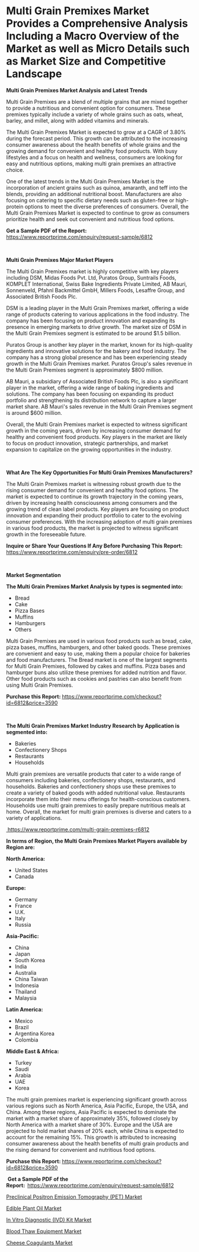<p><h1>Multi Grain Premixes Market Provides a Comprehensive Analysis Including a Macro Overview of the Market as well as Micro Details such as Market Size and Competitive Landscape</h1></p><p><strong>Multi Grain Premixes Market Analysis and Latest Trends</strong></p>
<p><p>Multi Grain Premixes are a blend of multiple grains that are mixed together to provide a nutritious and convenient option for consumers. These premixes typically include a variety of whole grains such as oats, wheat, barley, and millet, along with added vitamins and minerals.</p><p>The Multi Grain Premixes Market is expected to grow at a CAGR of 3.80% during the forecast period. This growth can be attributed to the increasing consumer awareness about the health benefits of whole grains and the growing demand for convenient and healthy food products. With busy lifestyles and a focus on health and wellness, consumers are looking for easy and nutritious options, making multi grain premixes an attractive choice.</p><p>One of the latest trends in the Multi Grain Premixes Market is the incorporation of ancient grains such as quinoa, amaranth, and teff into the blends, providing an additional nutritional boost. Manufacturers are also focusing on catering to specific dietary needs such as gluten-free or high-protein options to meet the diverse preferences of consumers. Overall, the Multi Grain Premixes Market is expected to continue to grow as consumers prioritize health and seek out convenient and nutritious food options.</p></p>
<p><strong>Get a Sample PDF of the Report:&nbsp;</strong> <a href="https://www.reportprime.com/enquiry/request-sample/6812">https://www.reportprime.com/enquiry/request-sample/6812</a></p>
<p>&nbsp;</p>
<p><strong>Multi Grain Premixes Major Market Players</strong></p>
<p><p>The Multi Grain Premixes market is highly competitive with key players including DSM, Midas Foods Pvt. Ltd, Puratos Group, Suntrails Foods, KOMPLET International, Swiss Bake Ingredients Private Limited, AB Mauri, Sonnenveld, Pfahnl Backmittel GmbH, Millers Foods, Lesaffre Group, and Associated British Foods Plc.</p><p>DSM is a leading player in the Multi Grain Premixes market, offering a wide range of products catering to various applications in the food industry. The company has been focusing on product innovation and expanding its presence in emerging markets to drive growth. The market size of DSM in the Multi Grain Premixes segment is estimated to be around $1.5 billion.</p><p>Puratos Group is another key player in the market, known for its high-quality ingredients and innovative solutions for the bakery and food industry. The company has a strong global presence and has been experiencing steady growth in the Multi Grain Premixes market. Puratos Group's sales revenue in the Multi Grain Premixes segment is approximately $800 million.</p><p>AB Mauri, a subsidiary of Associated British Foods Plc, is also a significant player in the market, offering a wide range of baking ingredients and solutions. The company has been focusing on expanding its product portfolio and strengthening its distribution network to capture a larger market share. AB Mauri's sales revenue in the Multi Grain Premixes segment is around $600 million.</p><p>Overall, the Multi Grain Premixes market is expected to witness significant growth in the coming years, driven by increasing consumer demand for healthy and convenient food products. Key players in the market are likely to focus on product innovation, strategic partnerships, and market expansion to capitalize on the growing opportunities in the industry.</p></p>
<p>&nbsp;</p>
<p><strong>What Are The Key Opportunities For Multi Grain Premixes Manufacturers?</strong></p>
<p><p>The Multi Grain Premixes market is witnessing robust growth due to the rising consumer demand for convenient and healthy food options. The market is expected to continue its growth trajectory in the coming years, driven by increasing health consciousness among consumers and the growing trend of clean label products. Key players are focusing on product innovation and expanding their product portfolio to cater to the evolving consumer preferences. With the increasing adoption of multi grain premixes in various food products, the market is projected to witness significant growth in the foreseeable future.</p></p>
<p><strong>Inquire or Share Your Questions If Any Before Purchasing This Report:</strong> <a href="https://www.reportprime.com/enquiry/pre-order/6812">https://www.reportprime.com/enquiry/pre-order/6812</a></p>
<p>&nbsp;</p>
<p><strong>Market Segmentation</strong></p>
<p><strong>The Multi Grain Premixes Market Analysis by types is segmented into:</strong></p>
<p><ul><li>Bread</li><li>Cake</li><li>Pizza Bases</li><li>Muffins</li><li>Hamburgers</li><li>Others</li></ul></p>
<p><p>Multi Grain Premixes are used in various food products such as bread, cake, pizza bases, muffins, hamburgers, and other baked goods. These premixes are convenient and easy to use, making them a popular choice for bakeries and food manufacturers. The Bread market is one of the largest segments for Multi Grain Premixes, followed by cakes and muffins. Pizza bases and hamburger buns also utilize these premixes for added nutrition and flavor. Other food products such as cookies and pastries can also benefit from using Multi Grain Premixes.</p></p>
<p><strong>Purchase this Report:&nbsp;</strong><a href="https://www.reportprime.com/checkout?id=6812&price=3590">https://www.reportprime.com/checkout?id=6812&price=3590</a></p>
<p>&nbsp;</p>
<p><strong>The Multi Grain Premixes Market Industry Research by Application is segmented into:</strong></p>
<p><ul><li>Bakeries</li><li>Confectionery Shops</li><li>Restaurants</li><li>Households</li></ul></p>
<p><p>Multi grain premixes are versatile products that cater to a wide range of consumers including bakeries, confectionery shops, restaurants, and households. Bakeries and confectionery shops use these premixes to create a variety of baked goods with added nutritional value. Restaurants incorporate them into their menu offerings for health-conscious customers. Households use multi grain premixes to easily prepare nutritious meals at home. Overall, the market for multi grain premixes is diverse and caters to a variety of applications.</p></p>
<p><a href="https://www.reportprime.com/multi-grain-premixes-r6812">&nbsp;https://www.reportprime.com/multi-grain-premixes-r6812</a></p>
<p><strong>In terms of Region, the Multi Grain Premixes Market Players available by Region are:</strong></p>
<p>
    <p> <strong> North America: </strong>
        <ul>
            <li>United States</li>
            <li>Canada</li>
        </ul>
        </p> 
    <p> <strong> Europe: </strong>
        <ul>
            <li>Germany</li>
            <li>France</li>
            <li>U.K.</li>
            <li>Italy</li>
            <li>Russia</li>
        </ul>
        </p> 
    <p> <strong> Asia-Pacific: </strong>
        <ul>
            <li>China</li>
            <li>Japan</li>
            <li>South Korea</li>
            <li>India</li>
            <li>Australia</li>
            <li>China Taiwan</li>
            <li>Indonesia</li>
            <li>Thailand</li>
            <li>Malaysia</li>
        </ul>
        </p> 
    <p> <strong> Latin America: </strong>
        <ul>
            <li>Mexico</li>
            <li>Brazil</li>
            <li>Argentina Korea</li>
            <li>Colombia</li>
        </ul>
        </p> 
    <p> <strong> Middle East & Africa: </strong>
        <ul>
            <li>Turkey</li>
            <li>Saudi</li>
            <li>Arabia</li>
            <li>UAE</li>
            <li>Korea</li>
        </ul>
    </p>
    </p>
<p><p>The multi grain premixes market is experiencing significant growth across various regions such as North America, Asia Pacific, Europe, the USA, and China. Among these regions, Asia Pacific is expected to dominate the market with a market share of approximately 35%, followed closely by North America with a market share of 30%. Europe and the USA are projected to hold market shares of 20% each, while China is expected to account for the remaining 15%. This growth is attributed to increasing consumer awareness about the health benefits of multi grain products and the rising demand for convenient and nutritious food options.</p></p>
<p><strong>Purchase this Report: </strong><a href="https://www.reportprime.com/checkout?id=6812&price=3590">https://www.reportprime.com/checkout?id=6812&price=3590</a></p>
<p>&nbsp;<strong>Get a Sample PDF of the Report:&nbsp;&nbsp;</strong><a href="https://www.reportprime.com/enquiry/request-sample/6812">https://www.reportprime.com/enquiry/request-sample/6812</a></p>
<p><strong></strong></p>
<p><p><a href="https://medium.com/@eliasman59/future-trends-in-global-preclinical-positron-emission-tomography-pet-market-market-insights-and-142d0cd4a888">Preclinical Positron Emission Tomography (PET) Market</a></p><p><a href="https://github.com/btwcqfvq34/Market-Research-Report-List-2/blob/main/edible-plant-oil-market.md">Edible Plant Oil Market</a></p><p><a href="https://medium.com/@daveblock12/in-vitro-diagnostic-ivd-kit-market-size-market-segmentation-market-trends-and-growth-analysis-980d4e6f2307">In Vitro Diagnostic (IVD) Kit Market</a></p><p><a href="https://medium.com/@tedbrakus/mapping-the-blood-thaw-equipment-market-trends-challenges-and-breakthroughs-2024-2031-392877deccc5">Blood Thaw Equipment Market</a></p><p><a href="https://github.com/nicoletavirag/Market-Research-Report-List-5/blob/main/cheese-coagulants-market.md">Cheese Coagulants Market</a></p></p>